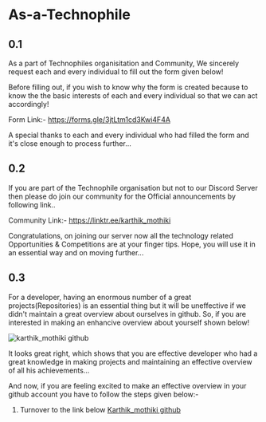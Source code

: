 # As-a-Technophile
## 0.1
As a part of Technophiles organisitation and Community, We sincerely request each and every individual to fill out the form given below!

Before filling out, if you wish to know why the form is created because to know the the basic interests of each and every individual so that we can act accordingly!

Form Link:- https://forms.gle/3jtLtm1cd3Kwi4F4A

A special thanks to each and every individual who had filled the form and it's close enough to process further...

## 0.2

If you are part of the Technophile organisation but not to our Discord Server then please do join our community for the Official announcements by following link..

Community Link:- https://linktr.ee/karthik_mothiki

Congratulations, on joining our server now all the technology related Opportunities & Competitions are at your finger tips. Hope, you will use it in an essential way and on moving further...

## 0.3

For a developer, having an enormous number of a great projects(Repositories) is an essential thing but it will be uneffective if we didn't maintain a great overview about ourselves in github. So, if you are interested in making an enhancive overview about yourself shown below!

![karthik_mothiki github](https://user-images.githubusercontent.com/78647748/114135699-41b3aa80-9927-11eb-81f4-b92cebf8fda6.png) 

It looks great right, which shows that you are effective developer who had a great knowledge in making projects and maintaining an effective overview of all his achievements...

And now, if you are feeling excited to make an effective overview in your github account you have to follow the steps given below:-

1) Turnover to the link below
   [Karthik_mothiki github](https://github.com/KarthikMothiki/KarthikMothiki.git)
